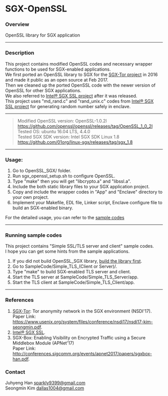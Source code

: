 # SGX-OpenSSL

### Overview
OpenSSL library for SGX application
<hr/>

### Description
This project contains modified OpenSSL codes and necessary wrapper functions to be used for SGX-enabled applications. <br />
We first ported an OpenSSL library to SGX for the [SGX-Tor project](https://www.usenix.org/system/files/conference/nsdi17/nsdi17-kim-seongmin.pdf) in 2016 and made it public as an open source at Feb 2017. <br />
Then we cleaned up the ported OpenSSL code with the newer version of OpenSSL for other SGX applications. <br />
We also referred to [Intel® SGX SSL project](https://github.com/01org/intel-sgx-ssl) after it was released. <br />
This project uses "md_rand.c" and "rand_unix.c" codes from [Intel® SGX SSL project](https://github.com/01org/intel-sgx-ssl) for generating random number safely in enclave.<br />

<hr/>

> Modified OpenSSL version: OpenSSL-1.0.2l https://github.com/openssl/openssl/releases/tag/OpenSSL_1_0_2l <br />
> Tested OS: ubuntu 16.04 LTS, 4.4.0 <br />
> Tested SGX SDK version: Intel SGX SDK Linux 1.8 https://github.com/01org/linux-sgx/releases/tag/sgx_1.8 <br />

<hr/>

### Usage:
1. Go to OpenSSL_SGX/ folder.
2. Run sgx_openssl_setup.sh to configure OpenSSL.
3. Type "make" then you will get "libcrypto.a" and "libssl.a".
4. Include the both static library files to your SGX application project.
5. Copy and include the wrapper codes in "App" and "Enclave" directory to your own project.
6. Implement your Makefile, EDL file, Linker script, Enclave configure file to build an SGX-enabled binary.

For the detailed usage, you can refer to the [sample codes](#running-sample-codes)

<hr/>

### Running sample codes
This project contains "Simple SSL/TLS server and client" sample codes. <br />
I hope you can get some hints from the sample applications.

1. If you did not build OpenSSL_SGX library, [build the library first](#usage).
2. Go to SampleCode/Simple_TLS_(Client or Server)/.
3. Type "make" to build SGX-enabled TLS server and client.
4. Start the TLS server at SampleCode/Simple_TLS_Server/app.
5. Start the TLS client at SampleCode/Simple_TLS_Client/app.

<hr/>

### References
1. [SGX-Tor](https://github.com/kaist-ina/SGX-Tor): Tor anonymity network in the SGX environment (NSDI'17). <br />
Paper Link: https://www.usenix.org/system/files/conference/nsdi17/nsdi17-kim-seongmin.pdf.
2. [Intel® SGX SSL](https://github.com/01org/intel-sgx-ssl).
3. SGX-Box: Enabling Visibility on Encrypted Traffic using a Secure Middlebox Module (APNet'17) <br />
Paper Link: http://conferences.sigcomm.org/events/apnet2017/papers/sgxbox-han.pdf.

### Contact
Juhyeng Han sparkly9399@gmail.com <br />
Seongmin Kim dallas1004@gmail.com